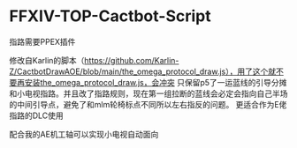 ﻿# FFXIV-TOP-Cactbot-Script
 
指路需要PPEX插件

修改自Karlin的脚本（https://github.com/Karlin-Z/CactbotDrawAOE/blob/main/the_omega_protocol_draw.js），用了这个就不要再安装the_omega_protocol_draw.js，会冲突
只保留p5了一运蓝线的引导分摊和小电视指路。并且改了指路规则，现在第一组拉断的蓝线会必定会指向自己半场的中间引导点，避免了和mlm轮椅标点不同所以左右指反的问题。
更适合作为E佬指路的DLC使用

配合我的AE机工轴可以实现小电视自动面向
